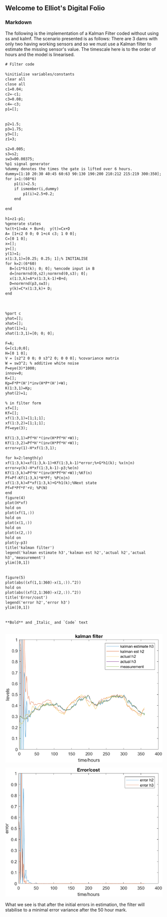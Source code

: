 ## Welcome to Elliot's Digital Folio

### Markdown
The following is the implementation of a Kalman Filter coded without using ss and kalmf. The scenario presented is as follows: There are 3 dams with only two having working sensors and so we must use a Kalman filter to estimate the missing sensor's value. The timescale here is to the order of hours and the model is linearised. 
```
# Filter code

%initialise variables/constants
clear all
close all
c1=0.04;
c2=-c1;
c3=0.08;
c4=-c3;
p1=[];


p2=1.5;
p3=1.75;
y3=[];
z1=3;

s2=0.005;
s3=s2;
sw3=00.00375;
%p1 signal generator
%dummy denotes the times the gate is lifted over 6 hours.
dummy=[1:10 20:30 40:45 60:63 90:130 190:200 210:212 215:219 300:350];
for i=1:(60*6)
    p1(i)=2.5;
    if ismember(i,dummy)
        p1(i)=2.5+0.2;
    end
        
end

h1=z1-p1;
%generate states
%x(t+1)=Ax + Bu+d;  y(t)=Cx+D
A= [1+c2 0 0; 0 1+c4 c3; 1 0 0];
C=[0 1 0];
x=[];
y=[];
y(1)=1;
x(1:3,1)=[0.25; 0.25; 1];% INITIALISE
for k=2:(6*60)
  B=[c1*h1(k); 0; 0]; %encode input in B
  d=[normrnd(0,s2);normrnd(0,s3); 0];
  x(1:3,k)=A*x(1:3,k-1)+B+d;
  D=normrnd(p3,sw3);
  y(k)=C*x(1:3,k)+ D;
end



%part c
yhat=[];
xhat=[];
yhat(1)=1;
xhat(1:3,1)=[0; 0; 0];

F=A;
G=[c1;0;0];
H=[0 1 0];
V = [s2^2 0 0; 0 s3^2 0; 0 0 0]; %covariance matrix
W = sw3^2; % additive white noise
P=eye(3)*1000;
innov=0;
K=[];
Kp=F*P*(H')*inv(H*P*(H')+W);
K(1:3,1)=Kp;
yhat(2)=1;

% in filter form
xf=[];
Kf=[];
xf(1:3,1)=[1;1;1];
xf(1:3,2)=[1;1;1];
Pf=eye(3);

Kf(1:3,1)=Pf*H'*(inv(H*Pf*H'+W));
Kf(1:3,2)=Pf*H'*(inv(H*Pf*H'+W));
error=y(1)-H*xf(1:3,1);

for k=2:length(y)
xf(1:3,k)=xf(1:3,k-1)+Kf(1:3,k-1)*error;%+G*h1(k); %x(n|n)
error=y(k)-H*xf(1:3,k-1)-p3;%e(n)
Kf(1:3,k)=Pf*H'*(inv(H*Pf*H'+W));%Kf(n)
Pf=Pf-Kf(1:3,k)*H*Pf; %P(n|n)
xf(1:3,k)=F*xf(1:3,k)+G*h1(k);%Next state
Pf=F*Pf*F'+V; %P(N)
end
figure(4)
plot(H*xf)
hold on
plot(xf(1,:))
hold on
plot(x(1,:))
hold on
plot(x(2,:))
hold on
plot(y-p3)
title('kalman filter')
legend('kalman estimate h3','kalman est h2','actual h2','actual h3','measurement')
ylim([0,1])


figure(5)
plot(abs((xf(1,1:360)-x(1,:)).^2))
hold on
plot(abs((xf(2,1:360)-x(2,:)).^2))
title('Error/cost')
legend('error h2','error h3')
ylim([0,1])


**Bold** and _Italic_ and `Code` text


```
![Filter-states](https://github.com/ElliotjFitz/Folio-1/blob/gh-pages/Filter%20perf.png?raw=true)


![Cost/Error over time](https://github.com/ElliotjFitz/Folio-1/blob/gh-pages/cost.png?raw=true)

What we see is that after the initial errors in estimation, the filter will stabilise to a minimal error variance after the 50 hour mark. 




